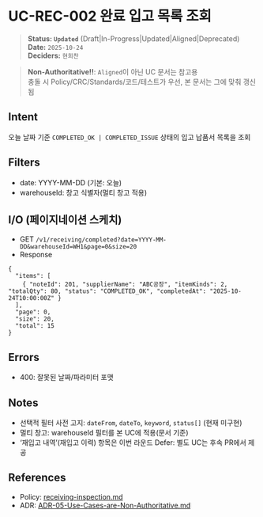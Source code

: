 # UC-REC-002 완료 입고 목록 조회

> **Status: `Updated`**   (Draft|In-Progress|Updated|Aligned|Deprecated)  
> **Date:** `2025-10-24`  
> **Deciders:** `현희찬`

> **Non-Authoritative!!**: `Aligned`이 아닌 UC 문서는 참고용  
> 충돌 시 Policy/CRC/Standards/코드/테스트가 우선, 본 문서는 그에 맞춰 갱신됨

## Intent

오늘 날짜 기준 `COMPLETED_OK | COMPLETED_ISSUE` 상태의 입고 납품서 목록을 조회

## Filters
- date: YYYY-MM-DD (기본: 오늘)
- warehouseId: 창고 식별자(멀티 창고 적용)

## I/O (페이지네이션 스케치)

- GET `/v1/receiving/completed?date=YYYY-MM-DD&warehouseId=WH1&page=0&size=20`
- Response
```
{
  "items": [
    { "noteId": 201, "supplierName": "ABC공장", "itemKinds": 2, "totalQty": 80, "status": "COMPLETED_OK", "completedAt": "2025-10-24T10:00:00Z" }
  ],
  "page": 0,
  "size": 20,
  "total": 15
}
```

## Errors
- 400: 잘못된 날짜/파라미터 포맷

## Notes
- 선택적 필터 사전 고지: `dateFrom`, `dateTo`, `keyword`, `status[]` (현재 미구현)
- 멀티 창고: warehouseId 필터를 본 UC에 적용(문서 기준)
- ‘재입고 내역’(재입고 이력) 항목은 이번 라운드 Defer: 별도 UC는 후속 PR에서 제공

## References
- Policy: [receiving-inspection.md](../../policy/receiving-inspection.md)
- ADR: [ADR-05-Use-Cases-are-Non-Authoritative.md](../../adr/ADR-05-Use-Cases-are-Non-Authoritative.md)
